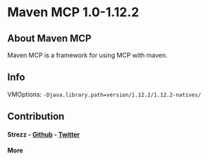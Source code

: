 # Maven MCP 1.0-1.12.2

## About Maven MCP
Maven MCP is a framework for using MCP with maven.

## Info
VMOptions: `-Djava.library.path=version/1.12.2/1.12.2-natives/` 

## Contribution
#### Strezz - [Github](https://github.com/strezzed) - [Twitter](https://twitter.com/STREZZS)
#### More
